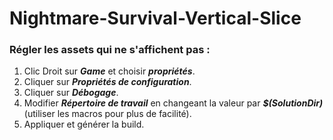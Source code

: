 # Nightmare-Survival-Vertical-Slice
 
### Régler les assets qui ne s'affichent pas :

1. Clic Droit sur ***Game*** et choisir ***propriétés***.
2. Cliquer sur ***Propriétés de configuration***.
3. Cliquer sur ***Débogage***.
4. Modifier ***Répertoire de travail*** en changeant la valeur par ***$(SolutionDir)*** (utiliser les macros pour plus de facilité).
5. Appliquer et générer la build.
